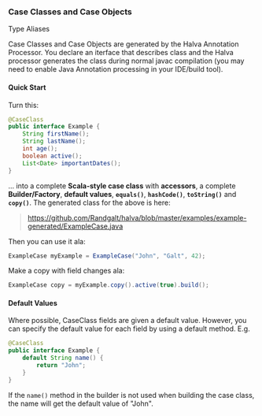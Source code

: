 ### Case Classes and Case Objects

Type Aliases

Case Classes and Case Objects are generated by the Halva Annotation Processor. You declare an iterface that describes class and the Halva processor generates the class during normal javac compilation (you may need to enable Java Annotation processing in your IDE/build tool).

#### Quick Start

Turn this:

```java
@CaseClass
public interface Example {
    String firstName();
    String lastName();
    int age();
    boolean active();
    List<Date> importantDates();
}
```

... into a complete **Scala-style case class** with **accessors**, a complete **Builder/Factory**, **default values**, **`equals()`**, **`hashCode()`**, **`toString()`** and **`copy()`**. The generated class for the above is here:

> https://github.com/Randgalt/halva/blob/master/examples/example-generated/ExampleCase.java

Then you can use it ala:

```java
ExampleCase myExample = ExampleCase("John", "Galt", 42);
```

Make a copy with field changes ala:

```java
ExampleCase copy = myExample.copy().active(true).build();
```
#### Default Values

Where possible, CaseClass fields are given a default value. However, you can specify the default value for each field by 
using a default method. E.g.

```java
@CaseClass
public interface Example {
    default String name() {
        return "John";
    }
}
```

If the `name()` method in the builder is not used when building the case class, the name will get the default value of "John".

